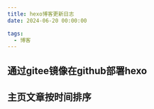 ```yaml
---
title: hexo博客更新日志
date: 2024-06-20 00:00:00

tags: 
  - 博客
---
```

## 通过gitee镜像在github部署hexo

## 主页文章按时间排序 
